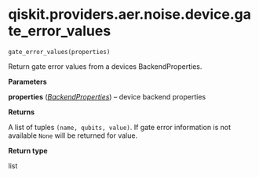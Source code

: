 # qiskit.providers.aer.noise.device.gate\_error\_values



`gate_error_values(properties)`

Return gate error values from a devices BackendProperties.

**Parameters**

**properties** ([*BackendProperties*](qiskit.providers.models.BackendProperties#qiskit.providers.models.BackendProperties "qiskit.providers.models.BackendProperties")) – device backend properties

**Returns**

A list of tuples `(name, qubits, value)`. If gate error information is not available `None` will be returned for value.

**Return type**

list
